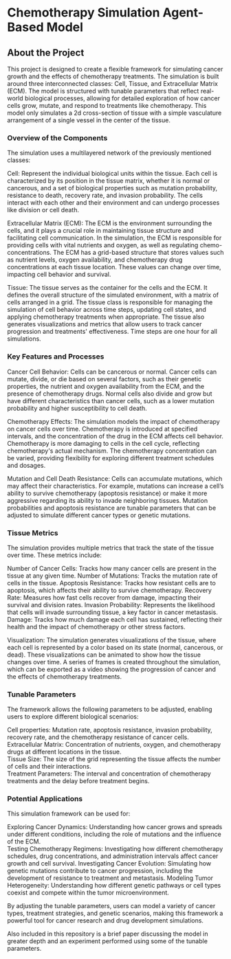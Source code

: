 # Chemotherapy Simulation Agent-Based Model 

## About the Project 
This project is designed to create a flexible framework for simulating cancer growth and the effects of chemotherapy treatments. The simulation is built around three interconnected classes: Cell, Tissue, and Extracellular Matrix (ECM). The model is structured with tunable parameters that reflect real-world biological processes, allowing for detailed exploration of how cancer cells grow, mutate, and respond to treatments like chemotherapy. This model only simulates a 2d cross-section of tissue with a simple vasculature arrangement of a single vessel in the center of the tissue. 

### Overview of the Components
The simulation uses a multilayered network of the previously mentioned classes:

Cell: Represent the individual biological units within the tissue. Each cell is characterized by its position in the tissue matrix, whether it is normal or cancerous, and a set of biological properties such as mutation probability, resistance to death, recovery rate, and invasion probability. The cells interact with each other and their environment and can undergo processes like division or cell death.

Extracellular Matrix (ECM): The ECM is the environment surrounding the cells, and it plays a crucial role in maintaining tissue structure and facilitating cell communication. In the simulation, the ECM is responsible for providing cells with vital nutrients and oxygen, as well as regulating chemo-concentrations. The ECM has a grid-based structure that stores values such as nutrient levels, oxygen availability, and chemotherapy drug concentrations at each tissue location. These values can change over time, impacting cell behavior and survival.

Tissue: The tissue serves as the container for the cells and the ECM. It defines the overall structure of the simulated environment, with a matrix of cells arranged in a grid. The tissue class is responsible for managing the simulation of cell behavior across time steps, updating cell states, and applying chemotherapy treatments when appropriate. The tissue also generates visualizations and metrics that allow users to track cancer progression and treatments' effectiveness. Time steps are one hour for all simulations.

### Key Features and Processes
Cancer Cell Behavior: Cells can be cancerous or normal. Cancer cells can mutate, divide, or die based on several factors, such as their genetic properties, the nutrient and oxygen availability from the ECM, and the presence of chemotherapy drugs. Normal cells also divide and grow but have different characteristics than cancer cells, such as a lower mutation probability and higher susceptibility to cell death.

Chemotherapy Effects: The simulation models the impact of chemotherapy on cancer cells over time. Chemotherapy is introduced at specified intervals, and the concentration of the drug in the ECM affects cell behavior. Chemotherapy is more damaging to cells in the cell cycle, reflecting chemotherapy's actual mechanism. The chemotherapy concentration can be varied, providing flexibility for exploring different treatment schedules and dosages.

Mutation and Cell Death Resistance: Cells can accumulate mutations, which may affect their characteristics. For example, mutations can increase a cell’s ability to survive chemotherapy (apoptosis resistance) or make it more aggressive regarding its ability to invade neighboring tissues. Mutation probabilities and apoptosis resistance are tunable parameters that can be adjusted to simulate different cancer types or genetic mutations.

### Tissue Metrics
The simulation provides multiple metrics that track the state of the tissue over time. These metrics include:

Number of Cancer Cells: Tracks how many cancer cells are present in the tissue at any given time. 
Number of Mutations: Tracks the mutation rate of cells in the tissue. 
Apoptosis Resistance: Tracks how resistant cells are to apoptosis, which affects their ability to survive chemotherapy. 
Recovery Rate: Measures how fast cells recover from damage, impacting their survival and division rates. 
Invasion Probability: Represents the likelihood that cells will invade surrounding tissue, a key factor in cancer metastasis. 
Damage: Tracks how much damage each cell has sustained, reflecting their health and the impact of chemotherapy or other stress factors. 

Visualization: The simulation generates visualizations of the tissue, where each cell is represented by a color based on its state (normal, cancerous, or dead). These visualizations can be animated to show how the tissue changes over time. A series of frames is created throughout the simulation, which can be exported as a video showing the progression of cancer and the effects of chemotherapy treatments. 

### Tunable Parameters
The framework allows the following parameters to be adjusted, enabling users to explore different biological scenarios:

Cell properties: Mutation rate, apoptosis resistance, invasion probability, recovery rate, and the chemotherapy resistance of cancer cells.
Extracellular Matrix: Concentration of nutrients, oxygen, and chemotherapy drugs at different locations in the tissue.  
Tissue Size: The size of the grid representing the tissue affects the number of cells and their interactions.  
Treatment Parameters: The interval and concentration of chemotherapy treatments and the delay before treatment begins.

### Potential Applications
This simulation framework can be used for:

Exploring Cancer Dynamics: Understanding how cancer grows and spreads under different conditions, including the role of mutations and the influence of the ECM.      
Testing Chemotherapy Regimens: Investigating how different chemotherapy schedules, drug concentrations, and administration intervals affect cancer growth and cell survival. 
Investigating Cancer Evolution: Simulating how genetic mutations contribute to cancer progression, including the development of resistance to treatment and metastasis. 
Modeling Tumor Heterogeneity: Understanding how different genetic pathways or cell types coexist and compete within the tumor microenvironment. 

By adjusting the tunable parameters, users can model a variety of cancer types, treatment strategies, and genetic scenarios, making this framework a powerful tool for cancer research and drug development simulations.

Also included in this repository is a brief paper discussing the model in greater depth and an experiment performed using some of the tunable parameters. 
